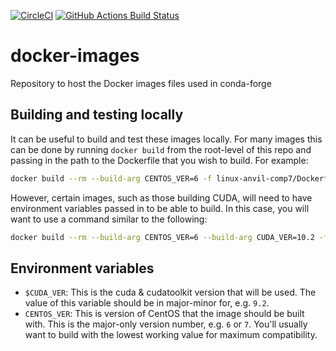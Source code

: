 [![CircleCI](https://circleci.com/gh/conda-forge/docker-images/tree/master.svg?style=shield)](https://circleci.com/gh/conda-forge/docker-images/tree/master)
[![GitHub Actions Build Status](https://github.com/conda-forge/docker-images/workflows/ci/badge.svg?branch=master)](https://github.com/conda-forge/docker-images/actions?query=branch%3Amaster+workflow%3Aci)

# docker-images
Repository to host the Docker images files used in conda-forge

## Building and testing locally
It can be useful to build and test these images locally. For many images
this can be done by running `docker build` from the root-level of this
repo and passing in the path to the Dockerfile that you wish to build.
For example:

```sh
docker build --rm --build-arg CENTOS_VER=6 -f linux-anvil-comp7/Dockerfile .
```

However, certain images, such as those building CUDA, will need to have
environment variables passed in to be able to build. In this case, you
will want to use a command similar to the following:

```sh
docker build --rm --build-arg CENTOS_VER=6 --build-arg CUDA_VER=10.2 -f linux-anvil-cuda/Dockerfile .
```

## Environment variables

* `$CUDA_VER`: This is the cuda & cudatoolkit version that will be used. The
  value of this variable should be in major-minor for, e.g. `9.2`.
* `CENTOS_VER`: This is version of CentOS that the image should be built with.
  This is the major-only version number, e.g. `6` or `7`.  You'll usually want
  to build with the lowest working value for maximum compatibility.
